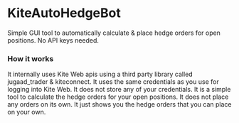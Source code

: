 # KiteAutoHedgeBot

Simple GUI tool to automatically calculate & place hedge orders for open positions. No API keys needed.

### How it works

It internally uses Kite Web apis using a third party library called jugaad_trader & kiteconnect. It uses the same credentials as you use for logging into Kite Web. It does not store any of your credentials. It is a simple tool to calculate the hedge orders for your open positions. It does not place any orders on its own. It just shows you the hedge orders that you can place on your own.
